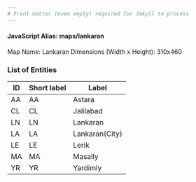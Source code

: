 ```yaml
---
# Front matter (even empty) required for Jekyll to process
---
```


#### JavaScript Alias: maps/lankaran

Map Name: Lankaran
Dimensions (Width x Height): 310x460





### List of Entities

ID | Short label | Label
---|---|---|
AA|AA|Astara
CL|CL|Jalilabad
LN|LN|Lankaran
LA|LA|Lankaran(City)
LE|LE|Lerik
MA|MA|Masally
YR|YR|Yardimly
